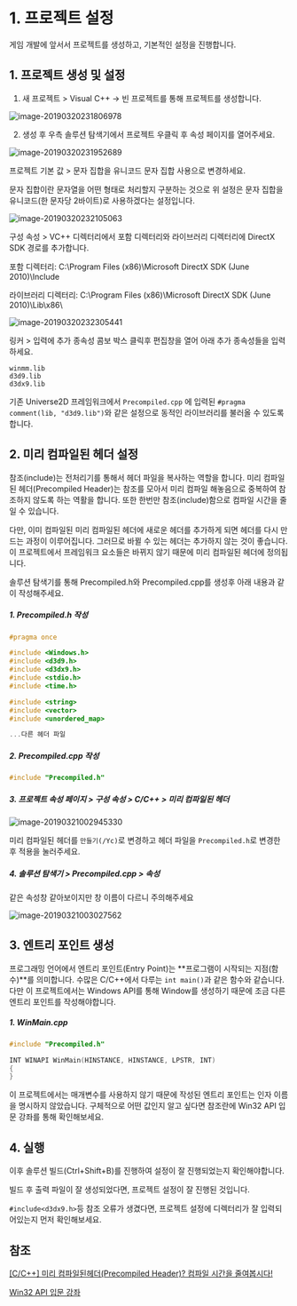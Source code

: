 # 1. 프로젝트 설정

게임 개발에 앞서서 프로젝트를 생성하고, 기본적인 설정을 진행합니다.



## 1. 프로젝트 생성 및 설정

1. 새 프로젝트 > Visual C++ -> 빈 프로젝트를 통해 프로젝트를 생성합니다.

![image-20190320231806978](assets/image-20190320231806978.png)



2. 생성 후 우측 솔루션 탐색기에서 프로젝트 우클릭 후 속성 페이지를 열어주세요.

![image-20190320231952689](assets/image-20190320231952689.png)

프로젝트 기본 값 > 문자 집합을 유니코드 문자 집합 사용으로 변경하세요.

문자 집합이란 문자열을 어떤 형태로 처리할지 구분하는 것으로 위 설정은 문자 집합을 유니코드(한 문자당 2바이트)로 사용하겠다는 설정입니다.



![image-20190320232105063](assets/image-20190320232105063.png)

구성 속성 > VC++ 디렉터리에서 포함 디렉터리와 라이브러리 디렉터리에 DirectX SDK 경로를 추가합니다.

포함 디렉터리: C:\Program Files (x86)\Microsoft DirectX SDK (June 2010)\Include

라이브러리 디렉터리:  C:\Program Files (x86)\Microsoft DirectX SDK (June 2010)\Lib\x86\



![image-20190320232305441](assets/image-20190320232305441.png)

링커 > 입력에 추가 종속성 콤보 박스 클릭후 편집창을 열어 아래 추가 종속성들을 입력하세요.

```
winmm.lib
d3d9.lib
d3dx9.lib
```

기존 Universe2D 프레임워크에서 `Precompiled.cpp` 에 입력된 `#pragma comment(lib, "d3d9.lib")`와 같은 설정으로 동적인 라이브러리를 불러올 수 있도록 합니다.



## 2. 미리 컴파일된 헤더 설정

 참조(include)는 전처리기를 통해서 헤더 파일을 복사하는 역할을 합니다. 미리 컴파일된 헤더(Precompiled Header)는 참조를 모아서 미리 컴파일 해놓음으로 중복하여 참조하지 않도록 하는 역활을 합니다. 또한 한번만 참조(include)함으로 컴파일 시간을 줄일 수 있습니다.

 다만, 이미 컴파일된 미리 컴파일된 헤더에 새로운 헤더를 추가하게 되면 헤더를 다시 만드는 과정이 이루어집니다. 그러므로 바뀔 수 있는 헤더는 추가하지 않는 것이 좋습니다. 이 프로젝트에서 프레임워크 요소들은 바뀌지 않기 때문에 미리 컴파일된 헤더에 정의됩니다.



솔루션 탐색기를 통해 Precompiled.h와 Precompiled.cpp를 생성후 아래 내용과 같이 작성해주세요.



##### 1. Precompiled.h 작성

```c++
#pragma once

#include <Windows.h>
#include <d3d9.h>
#include <d3dx9.h>
#include <stdio.h>
#include <time.h>

#include <string>
#include <vector>
#include <unordered_map>

...다른 헤더 파일
```



##### 2. Precompiled.cpp 작성

```c++
#include "Precompiled.h"	
```



##### 3. 프로젝트 속성 페이지 > 구성 속성 > C/C++ > 미리 컴파일된 헤더

![image-20190321002945330](assets/image-20190321002945330.png)

미리 컴파일된 헤더를 `만들기(/Yc)`로 변경하고 헤더 파일을 `Precompiled.h`로 변경한 후 적용을 눌러주세요.



##### 4. 솔루션 탐색기 > Precompiled.cpp > 속성

같은 속성창 같아보이지만 창 이름이 다르니 주의해주세요

![image-20190321003027562](assets/image-20190321003027562.png)



## 3. 엔트리 포인트 생성

 프로그래밍 언어에서 엔트리 포인트(Entry Point)는 **프로그램이 시작되는 지점(함수)**를 의미합니다. 수많은 C/C++에서 다루는 `int main()`과 같은 함수와 같습니다. 다만 이 프로젝트에서는 Windows API를 통해 Window를 생성하기 때문에 조금 다른 엔트리 포인트를 작성해야합니다.



##### 1. WinMain.cpp

````c++
#include "Precompiled.h"

INT WINAPI WinMain(HINSTANCE, HINSTANCE, LPSTR, INT)
{
}
````

 이 프로젝트에서는 매개변수를 사용하지 않기 때문에 작성된 엔트리 포인트는 인자 이름을 명시하지 않았습니다. 구체적으로 어떤 값인지 알고 싶다면 참조란에 Win32 API 입문 강좌를 통해 확인해보세요.



## 4. 실행

이후 솔루션 빌드(Ctrl+Shift+B)를 진행하여 설정이 잘 진행되었는지 확인해야합니다.

빌드 후 출력 파일이 잘 생성되었다면, 프로젝트 설정이 잘 진행된 것입니다.



`#include<d3dx9.h>`등 참조 오류가 생겼다면, 프로젝트 설정에 디렉터리가 잘 입력되어있는지 먼저 확인해보세요.



## 참조

[[C/C++] 미리 컴파일된헤더(Precompiled Header)? 컴파일 시간을 줄여봅시다!](https://noirstar.tistory.com/12)

[Win32 API 입문 강좌](http://soen.kr/lecture/win32api/lec2/lec2-2-1.htm)